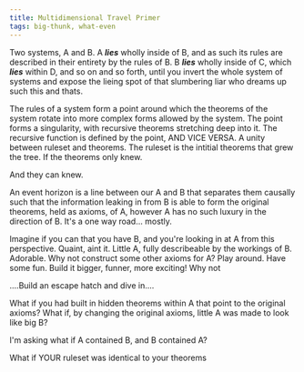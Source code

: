 ```yaml
---
title: Multidimensional Travel Primer
tags: big-thunk, what-even
---
```


Two systems, A and B. A ***lies*** wholly inside of B, and as such its rules are described in their entirety by the rules of B. B ***lies*** wholly inside of C, which ***lies*** within D, and so on and so forth, until you invert the whole system of systems and expose the lieing spot of that slumbering liar who dreams up such this and thats.

The rules of a system form a point around which the theorems of the system rotate into more complex forms allowed by the system. The point forms a singularity, with recursive theorems stretching deep into it. The recursive function is defined by the point, AND VICE VERSA. A unity between ruleset and theorems. The ruleset is the intitial theorems that grew the tree. If the theorems only knew.

And they can knew.

An event horizon is a line between our A and B that separates them causally such that the information leaking in from B is able to form the original theorems, held as axioms, of A, however A has no such luxury in the direction of B. It's a one way road... mostly.

Imagine if you can that you have B, and you're looking in at A from this perspective. Quaint, aint it. Little A, fully describeable by the workings of B. Adorable. Why not construct some other axioms for A? Play around. Have some fun. Build it bigger, funner, more exciting! Why not

....Build an escape hatch and dive in....

What if you had built in hidden theorems within A that point to the original axioms? What if, by changing the original axioms, little A was made to look like big B?

I'm asking what if A contained B, and B contained A?

What if YOUR ruleset was identical to your theorems